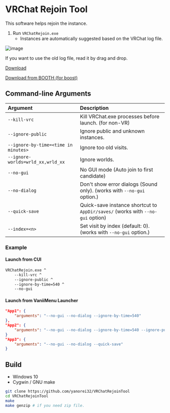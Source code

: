 # VRChat Rejoin Tool

This software helps rejoin the instance.

1. Run `VRChatRejoin.exe`
   + Instances are automatically suggested based on the VRChat log file.

![image](https://user-images.githubusercontent.com/11992915/62416386-d48d4380-b674-11e9-8726-fb7d4b5a7e07.png)

If you want to use the old log file, read it by drag and drop.

[Download](https://github.com/Yanorei32/VRChatRejoinTool/releases)

[Download from BOOTH (for boost)](https://yanorei32.booth.pm/items/1489700)

## Command-line Arguments

| Argument                             | Description                                                                     |
|:-------------------------------------|:--------------------------------------------------------------------------------|
| `--kill-vrc`                         | Kill VRChat.exe processes before launch. (for non-VR)                           |
| `--ignore-public`                    | Ignore public and unknown instances.                                            |
| `--ignore-by-time=<time in minutes>` | Ignore too old visits.                                                          |
| `--ignore-worlds=wrld_xx,wrld_xx`    | Ignore worlds.                                                                  |
| `--no-gui`                           | No GUI mode (Auto join to first candidate)                                      |
| `--no-dialog`                        | Don't show error dialogs (Sound only). (works with `--no-gui` option.)          |
| `--quick-save`                       | Quick-save instance shortcut to `AppDir/saves/`  (works with `--no-gui` option) |
| `--index=<n>`                        | Set visit by index (default: 0). (works with `--no-gui` option.)                |

### Example

#### Launch from CUI

```bat
VRChatRejoin.exe ^
	--kill-vrc ^
	--ignore-public ^
	--ignore-by-time=540 ^
	--no-gui
```

#### Launch from VaniiMenu Launcher

```json
"App1": {
	"arguments": "--no-gui --no-dialog --ignore-by-time=540"
},
"App2": {
	"arguments": "--no-gui --no-dialog --ignore-by-time=540 --ignore-public"
}
"App3": {
	"arguments": "--no-gui --no-dialog --quick-save"
}
```

## Build

* Windows 10
* Cygwin / GNU make

```bash
git clone https://github.com/yanorei32/VRChatRejoinTool
cd VRChatRejoinTool
make
make genzip # if you need zip file.
```

